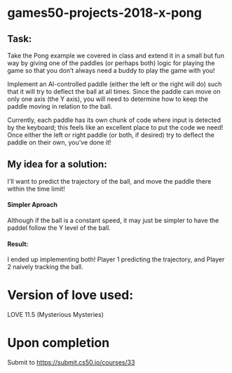 # games50-projects-2018-x-pong

## Task:
Take the Pong example we covered in class and extend it in a small but fun way by giving one of the paddles (or perhaps both) logic for playing the game so that you don’t always need a buddy to play the game with you! 

Implement an AI-controlled paddle (either the left or the right will do) such that it will try to deflect the ball at all times. Since the paddle can move on only one axis (the Y axis), you will need to determine how to keep the paddle moving in relation to the ball. 

Currently, each paddle has its own chunk of code where input is detected by the keyboard; this feels like an excellent place to put the code we need! Once either the left or right paddle (or both, if desired) try to deflect the paddle on their own, you’ve done it!

## My idea for a solution:
I'll want to predict the trajectory of the ball, and move the paddle there within the time limit!

#### Simpler Aproach
Although if the ball is a constant speed, it may just be simpler to have the paddel follow the Y level of the ball.

#### Result:
I ended up implementing both! Player 1 predicting the trajectory, and Player 2 naively tracking the ball.

# Version of love used: 
LOVE 11.5 (Mysterious Mysteries)

# Upon completion
Submit to https://submit.cs50.io/courses/33